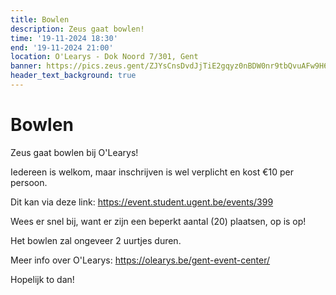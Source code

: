 ```yaml
---
title: Bowlen
description: Zeus gaat bowlen!
time: '19-11-2024 18:30'
end: '19-11-2024 21:00'
location: O'Learys - Dok Noord 7/301, Gent
banner: https://pics.zeus.gent/ZJYsCnsDvdJjTiE2gqyz0nBDW0nr9tbQvuAFw9H6.jpg
header_text_background: true
---
```


# Bowlen

Zeus gaat bowlen bij O'Learys!

Iedereen is welkom, maar inschrijven is wel verplicht en kost €10 per persoon.

Dit kan via deze link: https://event.student.ugent.be/events/399

Wees er snel bij, want er zijn een beperkt aantal (20) plaatsen, op is op!

Het bowlen zal ongeveer 2 uurtjes duren.

Meer info over O'Learys: https://olearys.be/gent-event-center/

Hopelijk to dan!
